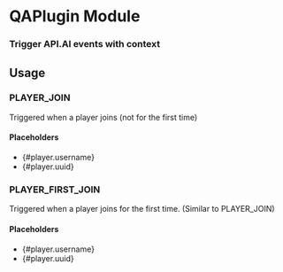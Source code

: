# QAPlugin Module
### Trigger API.AI events with context

## Usage

### PLAYER_JOIN
Triggered when a player joins (not for the first time)

[](http://i.mvdw-software.com/2017-01-27_22-50-03.png)
[](http://i.mvdw-software.com/2017-01-27_22-53-06.png)

#### Placeholders

* {#player.username}
* {#player.uuid}

### PLAYER_FIRST_JOIN
Triggered when a player joins for the first time.
(Similar to PLAYER_JOIN)

#### Placeholders

* {#player.username}
* {#player.uuid}
